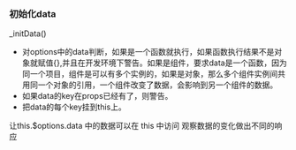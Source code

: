 ### 初始化data
_initData()
- 对options中的data判断，如果是一个函数就执行，如果函数执行结果不是对象就赋值{},并且在开发环境下警告。如果是组件，要求data是一个函数，因为同一个项目，组件是可以有多个实例的，如果是对象，那么多个组件实例间共用同一个对象的引用，一个组件改变了数据，会影响到另一个组件的数据。
- 如果data的key在props已经有了，则警告。
- 把data的每个key挂到this上。

让this.$options.data 中的数据可以在 this 中访问
观察数据的变化做出不同的响应
